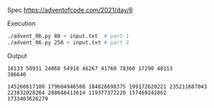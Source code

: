 Spec https://adventofcode.com/2021/day/6

Execution
```bash
./advent_06.py 80 < input.txt  # part 1
./advent_06.py 256 < input.txt # part 2
```
Output
```
16133 58931 24868 54918 46267 41760 78360 17290 48113
386640

145260617100 179604946580 184826698375 199172620221 235211687043 223832028264 288648413614 119377372220 157469242862
1733403626279
```

